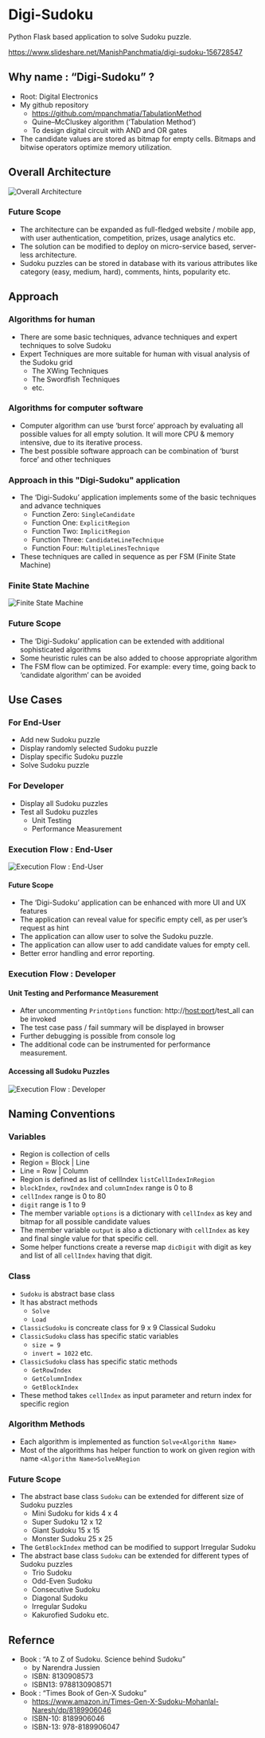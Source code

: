 # Digi-Sudoku
Python Flask based application to solve Sudoku puzzle.

https://www.slideshare.net/ManishPanchmatia/digi-sudoku-156728547
## Why name : “Digi-Sudoku” ?
* Root: Digital Electronics
* My github repository
  * https://github.com/mpanchmatia/TabulationMethod
  * Quine–McCluskey algorithm (‘Tabulation Method’)
  * To design digital circuit with AND and OR gates
* The candidate values are stored as bitmap for empty cells. Bitmaps and bitwise operators optimize memory utilization. 
## Overall Architecture
![Overall Architecture](/images/OverAllArch.gif)
### Future Scope
* The architecture can be expanded as full-fledged website / mobile app, with user authentication, competition, prizes, usage analytics etc. 
* The solution can be modified to deploy on micro-service based,  server-less architecture. 
* Sudoku puzzles can be stored in database with its various attributes like category (easy, medium, hard), comments, hints, popularity etc.
## Approach
### Algorithms for human
* There are some basic techniques, advance techniques and expert techniques to solve Sudoku
* Expert Techniques are more suitable for human with visual analysis of the Sudoku grid
  * The XWing  Techniques
  * The Swordfish Techniques 
  * etc.
### Algorithms for computer software
* Computer algorithm can use ‘burst force’ approach by evaluating all possible values for all empty solution. It will more CPU & memory intensive, due to its iterative process.  
* The best possible software approach can be combination of ‘burst force’ and other techniques
### Approach in this "Digi-Sudoku" application
* The ‘Digi-Sudoku’ application implements some of the basic techniques and advance techniques
  * Function Zero: ```SingleCandidate```
  * Function One: ```ExplicitRegion```
  * Function Two: ```ImplicitRegion```
  * Function Three: ```CandidateLineTechnique```
  * Function Four: ```MultipleLinesTechnique```
* These techniques are called in sequence as per FSM (Finite State Machine)
### Finite State Machine
![Finite State Machine](/images/FSM.gif)
### Future Scope
* The ‘Digi-Sudoku’ application can be extended with additional sophisticated algorithms
* Some heuristic rules can be also added to choose appropriate algorithm
* The FSM flow can be optimized. For example: every time, going back to ‘candidate algorithm’ can be avoided
## Use Cases
### For End-User
* Add new Sudoku puzzle
* Display randomly selected Sudoku puzzle
* Display specific Sudoku puzzle
* Solve Sudoku puzzle
### For Developer
* Display all Sudoku puzzles
* Test all Sudoku puzzles
  * Unit Testing
  * Performance Measurement
### Execution Flow : End-User
![Execution Flow : End-User](/images/ExecutionFlowEndUser.gif)
#### Future Scope
* The ‘Digi-Sudoku’ application can be enhanced with more UI and UX features
* The application can reveal value for specific empty cell, as per user’s request as hint
* The application can allow user to solve the Sudoku puzzle.
* The application can allow user to add candidate values for empty cell. 
* Better error handling and error reporting.
### Execution Flow : Developer
#### Unit Testing and Performance Measurement
* After uncommenting ```PrintOptions``` function: http://<host:port>/test_all can be invoked
* The test case pass / fail summary will be displayed in browser
* Further debugging is possible from console log
* The additional code can be instrumented for performance measurement.
#### Accessing all Sudoku Puzzles
![Execution Flow : Developer](/images/ExecutionFlowDeveloper.gif)
## Naming Conventions
### Variables
* Region is collection of cells
* Region = Block | Line
* Line = Row | Column
* Region is defined as list of cellIndex ```listCellIndexInRegion```
* ```blockIndex```, ```rowIndex``` and ```columnIndex``` range is 0 to 8
* ```cellIndex``` range is 0 to 80
* ```digit``` range is 1 to 9
* The member variable ```options``` is a dictionary with ```cellIndex``` as key and bitmap for all possible candidate values
* The member variable ```output``` is also a dictionary with ```cellIndex``` as key and final single value for that specific cell. 
* Some helper functions create a reverse map ```dicDigit``` with digit as key and list of all ```cellIndex``` having that digit.
### Class
* ```Sudoku``` is abstract base class
* It has abstract methods
  * ```Solve```
  * ```Load```
* ```ClassicSudoku``` is concreate class for 9 x 9 Classical Sudoku
* ```ClassicSudoku``` class has specific static variables
  * ```size = 9```
  * ```invert = 1022``` etc.
* ```ClassicSudoku``` class has specific static methods
  * ```GetRowIndex```
  * ```GetColumnIndex```
  * ```GetBlockIndex```
* These method takes ```cellIndex``` as input parameter and return index for specific region
### Algorithm Methods
* Each algorithm is implemented as function ```Solve<Algorithm Name>```
* Most of the algorithms has helper function to work on given region with name ```<Algorithm Name>SolveARegion```
### Future Scope
* The abstract base class ```Sudoku``` can be extended for different size of Sudoku puzzles
  * Mini Sudoku for kids 4 x 4
  * Super Sudoku 12 x 12
  * Giant Sudoku 15 x 15
  * Monster Sudoku 25 x 25
* The ```GetBlockIndex``` method can be modified to support Irregular Sudoku
* The abstract base class ```Sudoku``` can be extended for different types of Sudoku puzzles
  * Trio Sudoku
  * Odd-Even Sudoku
  * Consecutive Sudoku
  * Diagonal Sudoku
  * Irregular Sudoku
  * Kakurofied Sudoku etc.
## Refernce
* Book : “A to Z of Sudoku. Science behind Sudoku” 
  * by Narendra Jussien 
  * ISBN: 8130908573
  * ISBN13: 9788130908571
* Book : “Times Book of Gen-X Sudoku” 
  * https://www.amazon.in/Times-Gen-X-Sudoku-Mohanlal-Naresh/dp/8189906046
  * ISBN-10: 8189906046
  * ISBN-13: 978-8189906047
